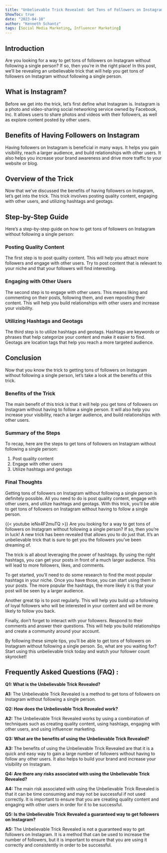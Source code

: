 ```yaml
---
title: "Unbelievable Trick Revealed: Get Tons of Followers on Instagram Without Following a Single Person!"
ShowToc: true 
date: "2023-04-10"
author: "Kenneth Schantz" 
tags: [Social Media Marketing, Influencer Marketing]
---
```

## Introduction 

Are you looking for a way to get tons of followers on Instagram without following a single person? If so, then you’re in the right place! In this post, we’ll be revealing an unbelievable trick that will help you get tons of followers on Instagram without following a single person. 

## What is Instagram? 

Before we get into the trick, let’s first define what Instagram is. Instagram is a photo and video-sharing social networking service owned by Facebook, Inc. It allows users to share photos and videos with their followers, as well as explore content posted by other users. 

## Benefits of Having Followers on Instagram 

Having followers on Instagram is beneficial in many ways. It helps you gain visibility, reach a larger audience, and build relationships with other users. It also helps you increase your brand awareness and drive more traffic to your website or blog. 

## Overview of the Trick 

Now that we’ve discussed the benefits of having followers on Instagram, let’s get into the trick. This trick involves posting quality content, engaging with other users, and utilizing hashtags and geotags. 

## Step-by-Step Guide 

Here’s a step-by-step guide on how to get tons of followers on Instagram without following a single person: 

### Posting Quality Content 

The first step is to post quality content. This will help you attract more followers and engage with other users. Try to post content that is relevant to your niche and that your followers will find interesting. 

### Engaging with Other Users 

The second step is to engage with other users. This means liking and commenting on their posts, following them, and even reposting their content. This will help you build relationships with other users and increase your visibility. 

### Utilizing Hashtags and Geotags 

The third step is to utilize hashtags and geotags. Hashtags are keywords or phrases that help categorize your content and make it easier to find. Geotags are location tags that help you reach a more targeted audience. 

## Conclusion 

Now that you know the trick to getting tons of followers on Instagram without following a single person, let’s take a look at the benefits of this trick. 

### Benefits of the Trick 

The main benefit of this trick is that it will help you get tons of followers on Instagram without having to follow a single person. It will also help you increase your visibility, reach a larger audience, and build relationships with other users. 

### Summary of the Steps 

To recap, here are the steps to get tons of followers on Instagram without following a single person: 

1. Post quality content 
2. Engage with other users 
3. Utilize hashtags and geotags 

### Final Thoughts 

Getting tons of followers on Instagram without following a single person is definitely possible. All you need to do is post quality content, engage with other users, and utilize hashtags and geotags. With this trick, you’ll be able to get tons of followers on Instagram without having to follow a single person.

{{< youtube ieNx4F2muTQ >}} 
Are you looking for a way to get tons of followers on Instagram without following a single person? If so, then you’re in luck! A new trick has been revealed that allows you to do just that. It’s an unbelievable trick that is sure to get you the followers you’ve been dreaming of.

The trick is all about leveraging the power of hashtags. By using the right hashtags, you can get your posts in front of a much larger audience. This will lead to more followers, likes, and comments.

To get started, you’ll need to do some research to find the most popular hashtags in your niche. Once you have those, you can start using them in your posts. The more popular the hashtags, the more likely it is that your post will be seen by a larger audience.

Another great tip is to post regularly. This will help you build up a following of loyal followers who will be interested in your content and will be more likely to follow you back.

Finally, don’t forget to interact with your followers. Respond to their comments and answer their questions. This will help you build relationships and create a community around your account.

By following these simple tips, you’ll be able to get tons of followers on Instagram without following a single person. So, what are you waiting for? Start using this unbelievable trick today and watch your follower count skyrocket!

## Frequently Asked Questions (FAQ) :
**Q1: What is the Unbelievable Trick Revealed?**

**A1:** The Unbelievable Trick Revealed is a method to get tons of followers on Instagram without following a single person.

**Q2: How does the Unbelievable Trick Revealed work?**

**A2:** The Unbelievable Trick Revealed works by using a combination of techniques such as creating quality content, using hashtags, engaging with other users, and using influencer marketing.

**Q3: What are the benefits of using the Unbelievable Trick Revealed?**

**A3:** The benefits of using the Unbelievable Trick Revealed are that it is a quick and easy way to gain a large number of followers without having to follow any other users. It also helps to build your brand and increase your visibility on Instagram.

**Q4: Are there any risks associated with using the Unbelievable Trick Revealed?**

**A4:** The main risk associated with using the Unbelievable Trick Revealed is that it can be time consuming and may not be successful if not used correctly. It is important to ensure that you are creating quality content and engaging with other users in order for it to be successful.

**Q5: Is the Unbelievable Trick Revealed a guaranteed way to get followers on Instagram?**

**A5:** The Unbelievable Trick Revealed is not a guaranteed way to get followers on Instagram. It is a method that can be used to increase the number of followers, but it is important to ensure that you are using it correctly and consistently in order to be successful.


